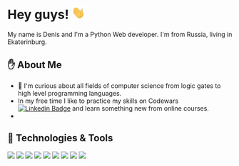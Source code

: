 # Hey guys! <img src="https://raw.githubusercontent.com/StanGirard/StanGirard/master/wave.gif" width="30px">

My name is Denis and I'm a Python Web developer. I'm from Russia, living in Ekaterinburg. 

## &#x270b; About Me

- 🔭 I'm curious about all fields of computer science from logic gates to high level programming languages.
- In my free time I like to practice my skills on Codewars [![Linkedin Badge](https://img.shields.io/badge/Codewars-informational?style=flat&logo=Codewars&logoColor=white&color=orange)](https://www.codewars.com/users/DenisKhmelnov) and learn something new from online courses.
- 

## 🔧 Technologies & Tools
![](https://img.shields.io/badge/Code-Python-informational?style=flat&logo=python&logoColor=white&color=blue)
![](https://img.shields.io/badge/Framework-Django-informational?style=flat&logo=django&logoColor=white&color=blue)
![](https://img.shields.io/badge/Framework-Flask-informational?style=flat&logo=flask&logoColor=white&color=blue)
![](https://img.shields.io/badge/WEB-HTML-informational?style=flat&logo=html5&logoColor=white&color=blue)
![](https://img.shields.io/badge/WEB-CSS-informational?style=flat&logo=css3&logoColor=white&color=blue)
![](https://img.shields.io/badge/DB-PostgreSQL-informational?style=flat&logo=postgresql&logoColor=white&color=blue)
![](https://img.shields.io/badge/DB-SQLite-informational?style=flat&logo=sqlite&logoColor=white&color=blue)
![](https://img.shields.io/badge/Tools-Docker-informational?style=flat&logo=docker&logoColor=white&color=blue)
![](https://img.shields.io/badge/Tools-GIT-informational?style=flat&logo=git&logoColor=white&color=blue)
